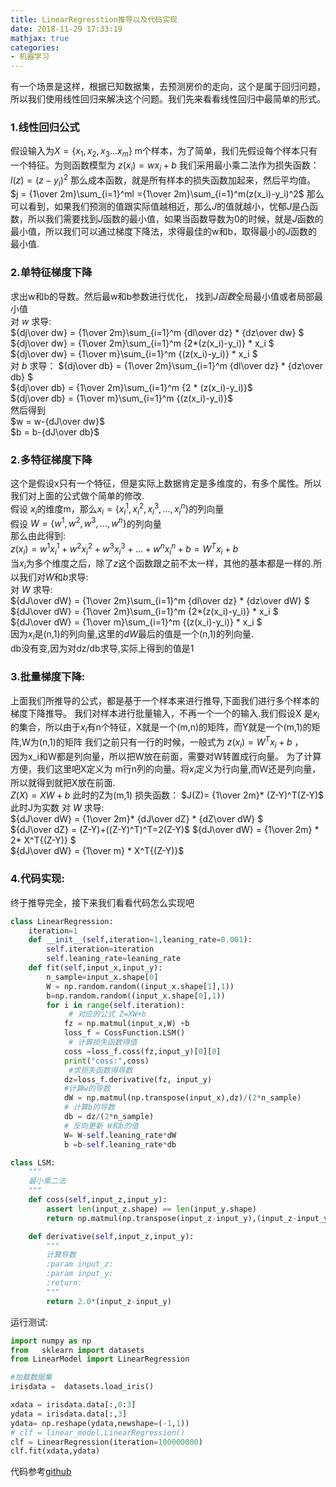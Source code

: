 ```yaml
---
title: LinearRegresstion推导以及代码实现
date: 2018-11-29 17:33:19
mathjax: true
categories:
- 机器学习
---
```

有一个场景是这样，根据已知数据集，去预测房价的走向，这个是属于回归问题，所以我们使用线性回归来解决这个问题。我们先来看看线性回归中最简单的形式。
 ### 1.线性回归公式
 假设输入为$X=\{x_1,x_2,x_3...x_m\}$ m个样本，为了简单，我们先假设每个样本只有一个特征。为则函数模型为
 $z(x_i)= wx_i+b$
 我们采用最小乘二法作为损失函数：
 $l(z)=  (z-y_i)^2$
 那么成本函数，就是所有样本的损失函数加起来，然后平均值。
 $j = {1\over 2m}\sum_{i=1}^ml
     ={1\over 2m}\sum_{i=1}^m(z(x_i)-y_i)^2$ 
 那么可以看到，如果我们预测的值跟实际值越相近，那么$J$的值就越小，忧郁$J$是凸函数，所以我们需要找到$J$函数的最小值，如果当函数导数为0的时候，就是$J$函数的最小值，所以我们可以通过梯度下降法，求得最佳的w和b，取得最小的$J$函数的最小值.
 ### 2.单特征梯度下降
 求出w和b的导数。然后最w和b参数进行优化， 找到$J函数$全局最小值或者局部最小值  
 对 $w$ 求导:   
 ${dj\over dw} = {1\over 2m}\sum_{i=1}^m {dl\over dz} * {dz\over dw} $   
 ${dj\over dw} = {1\over 2m}\sum_{i=1}^m {2*(z(x_i)-y_i)} * x_i $  
 ${dj\over dw} = {1\over m}\sum_{i=1}^m {(z(x_i)-y_i)} * x_i $   
 对 $b$ 求导：
 ${dj\over db} = {1\over 2m}\sum_{i=1}^m {dl\over dz} * {dz\over db} $   
 ${dj\over db} = {1\over 2m}\sum_{i=1}^m {2 * (z(x_i)-y_i)}$   
 ${dj\over db} = {1\over m}\sum_{i=1}^m {(z(x_i)-y_i)}$   
 然后得到  
 $w = w-{dJ\over dw}$  
 $b = b-{dJ\over db}$
### 2.多特征梯度下降
 这个是假设x只有一个特征，但是实际上数据肯定是多维度的，有多个属性。所以我们对上面的公式做个简单的修改.   
 假设 $x_i$的维度m，那么$x_i=\{x_i^1,x_i^2,x_i^3,...,x_i^n\}$的列向量   
 假设 $W=\{w^1,w^2,w^3,...,w^n\}$的列向量   
 那么由此得到:   
 $z(x_i)= w^1x_i^1+w^2x_i^2+w^3x_i^3+...+w^nx_i^n +b = W^Tx_i+b$   
 当$x_i$为多个维度之后，除了$z$这个函数跟之前不太一样，其他的基本都是一样的.所以我们对$W$和$b$求导:   
 对 $W$ 求导:   
 ${dJ\over dW} = {1\over 2m}\sum_{i=1}^m {dl\over dz} * {dz\over dW} $   
 ${dJ\over dW} = {1\over 2m}\sum_{i=1}^m {2*(z(x_i)-y_i)} * x_i $   
 ${dJ\over dW} = {1\over m}\sum_{i=1}^m {(z(x_i)-y_i)} * x_i $   
 因为$x_i$是(n,1)的列向量,这里的$dW$最后的值是一个(n,1)的列向量.   
 db没有变,因为对dz/db求导,实际上得到的值是1

### 3.批量梯度下降:
上面我们所推导的公式，都是基于一个样本来进行推导,下面我们进行多个样本的梯度下降推导。 我们对样本进行批量输入，不再一个一个的输入.我们假设X 是$x_i$的集合，所以由于$x_i$有n个特征，X就是一个(m,n)的矩阵，而Y就是一个(m,1)的矩阵,W为(n,1)的矩阵
我们之前只有一行的时候，一般式为 $z(x_i)= W^Tx_i+b$ ，   
因为x_i和W都是列向量，所以把W放在前面，需要对W转置成行向量。 为了计算方便，我们这里吧X定义为 m行n列的向量。将$x_i$定义为行向量,而W还是列向量，所以就得到就把X放在前面.   
$Z(X)= XW+b$   此时的Z为(m,1)
损失函数：
 $J(Z)=  {1\over 2m}* (Z-Y)^T(Z-Y)$ 此时J为实数
 对 $W$ 求导:   
 ${dJ\over dW} = {1\over 2m}* {dJ\over dZ} * {dZ\over dW} $   
 ${dJ\over dZ} = (Z-Y)+((Z-Y)^T)^T=2(Z-Y)$
 ${dJ\over dW} = {1\over 2m} * 2* X^T{(Z-Y)} $   
 ${dJ\over dW} = {1\over m} * X^T{(Z-Y)}$  

### 4.代码实现:
终于推导完全，接下来我们看看代码怎么实现吧
``` python
class LinearRegression:
    iteration=1
    def __init__(self,iteration=1,leaning_rate=0.001):
        self.iteration=iteration
        self.leaning_rate=leaning_rate
    def fit(self,input_x,input_y):
        n_sample=input_x.shape[0]
        W = np.random.random((input_x.shape[1],1))
        b=np.random.random((input_x.shape[0],1))
        for i in range(self.iteration):
             # 对应的公式 Z=XW+b
            fz = np.matmul(input_x,W) +b
            loss_f = CossFunction.LSM()
             # 计算损失函数得值
            coss =loss_f.coss(fz,input_y)[0][0]
            print("coss:",coss)
             #求损失函数得导数
            dz=loss_f.derivative(fz, input_y)
            #计算w的导数
            dW = np.matmul(np.transpose(input_x),dz)/(2*n_sample)
            # 计算b的导数
            db = dz/(2*n_sample)
            # 反向更新 W和b的值
            W= W-self.leaning_rate*dW
            b =b-self.leaning_rate*db

class LSM:
    """
    最小乘二法
    """
    def coss(self,input_z,input_y):
        assert len(input_z.shape) == len(input_y.shape)
        return np.matmul(np.transpose(input_z-input_y),(input_z-input_y))

    def derivative(self,input_z,input_y):
        """
        计算导数
        :param input_z:
        :param input_y:
        :return:
        """
        return 2.0*(input_z-input_y)
```
运行测试:
``` python
import numpy as np
from   sklearn import datasets
from LinearModel import LinearRegression

#加载数据集
irisdata =  datasets.load_iris()

xdata = irisdata.data[:,0:3]
ydata = irisdata.data[:,3]
ydata= np.reshape(ydata,newshape=(-1,1))
# clf = linear_model.LinearRegression()
clf = LinearRegression(iteration=100000000)
clf.fit(xdata,ydata)
```
 代码参考[github](https://github.com/hobbitmr/deeplearnPractice/tree/master/cs229)
 
 
 
 
 
 



